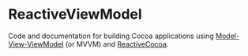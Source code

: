# ReactiveViewModel

Code and documentation for building Cocoa applications using
[Model-View-ViewModel](http://en.wikipedia.org/wiki/Model_View_ViewModel) (or
MVVM) and [ReactiveCocoa](https://github.com/ReactiveCocoa/ReactiveCocoa).
